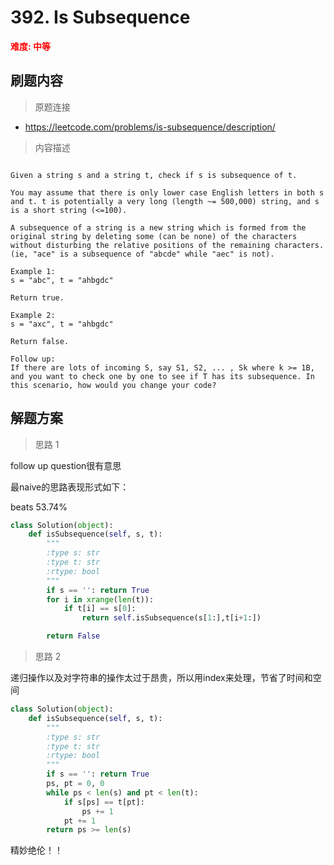 #  392. Is Subsequence
**<font color=red>难度: 中等</font>**

## 刷题内容

> 原题连接

* https://leetcode.com/problems/is-subsequence/description/

> 内容描述

```

Given a string s and a string t, check if s is subsequence of t.

You may assume that there is only lower case English letters in both s and t. t is potentially a very long (length ~= 500,000) string, and s is a short string (<=100).

A subsequence of a string is a new string which is formed from the original string by deleting some (can be none) of the characters without disturbing the relative positions of the remaining characters. (ie, "ace" is a subsequence of "abcde" while "aec" is not).

Example 1:
s = "abc", t = "ahbgdc"

Return true.

Example 2:
s = "axc", t = "ahbgdc"

Return false.

Follow up:
If there are lots of incoming S, say S1, S2, ... , Sk where k >= 1B, and you want to check one by one to see if T has its subsequence. In this scenario, how would you change your code?
```

## 解题方案

> 思路 1


follow up question很有意思


最naive的思路表现形式如下：

beats 53.74%

```python
class Solution(object):
    def isSubsequence(self, s, t):
        """
        :type s: str
        :type t: str
        :rtype: bool
        """
        if s == '': return True
        for i in xrange(len(t)):
        	if t[i] == s[0]:
        		return self.isSubsequence(s[1:],t[i+1:])

        return False
```

> 思路 2

递归操作以及对字符串的操作太过于昂贵，所以用index来处理，节省了时间和空间


```python
class Solution(object):
    def isSubsequence(self, s, t):
        """
        :type s: str
        :type t: str
        :rtype: bool
        """
        if s == '': return True
        ps, pt = 0, 0
        while ps < len(s) and pt < len(t):
            if s[ps] == t[pt]:
                ps += 1
            pt += 1
        return ps >= len(s)
```

精妙绝伦！！



